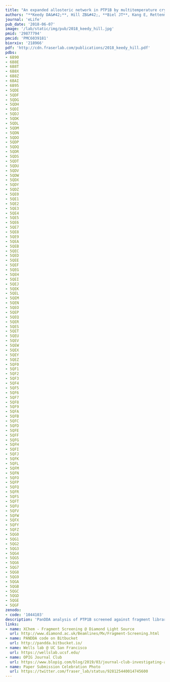 ```yaml
---
title: "An expanded allosteric network in PTP1B by multitemperature crystallography, fragment screening, and covalent tethering."
authors: "**Keedy DA&#42;**, Hill ZB&#42;, **Biel JT**, Kang E, Rettenmaier TJ, Brandao-Neto J, Pearce NM, von Delft F, Wells JA, **Fraser JS**."
journal: 'eLife'
pub_date: '2018-06-07'
image: '/lab/static/img/pub/2018_keedy_hill.jpg'
pmid: '29877794'
pmcid: 'PMC6039181'
biorxiv: '218966'
pdf: 'http://cdn.fraserlab.com/publications/2018_keedy_hill.pdf'
pdbs:
- 6B90
- 6B8E
- 6B8T
- 6B8X
- 6B8Z
- 6BAI
- 6B95
- 5QDE
- 5QDF
- 5QDG
- 5QDH
- 5QDI
- 5QDJ
- 5QDK
- 5QDL
- 5QDM
- 5QDN
- 5QDO
- 5QDP
- 5QDQ
- 5QDR
- 5QDS
- 5QDT
- 5QDU
- 5QDV
- 5QDW
- 5QDX
- 5QDY
- 5QDZ
- 5QE0
- 5QE1
- 5QE2
- 5QE3
- 5QE4
- 5QE5
- 5QE6
- 5QE7
- 5QE8
- 5QE9
- 5QEA
- 5QEB
- 5QEC
- 5QED
- 5QEE
- 5QEF
- 5QEG
- 5QEH
- 5QEI
- 5QEJ
- 5QEK
- 5QEL
- 5QEM
- 5QEN
- 5QEO
- 5QEP
- 5QEQ
- 5QER
- 5QES
- 5QET
- 5QEU
- 5QEV
- 5QEW
- 5QEX
- 5QEY
- 5QEZ
- 5QF0
- 5QF1
- 5QF2
- 5QF3
- 5QF4
- 5QF5
- 5QF6
- 5QF7
- 5QF8
- 5QF9
- 5QFA
- 5QFB
- 5QFC
- 5QFD
- 5QFE
- 5QFF
- 5QFG
- 5QFH
- 5QFI
- 5QFJ
- 5QFK
- 5QFL
- 5QFM
- 5QFN
- 5QFO
- 5QFP
- 5QFQ
- 5QFR
- 5QFS
- 5QFT
- 5QFU
- 5QFV
- 5QFW
- 5QFX
- 5QFY
- 5QFZ
- 5QG0
- 5QG1
- 5QG2
- 5QG3
- 5QG4
- 5QG5
- 5QG6
- 5QG7
- 5QG8
- 5QG9
- 5QGA
- 5QGB
- 5QGC
- 5QGD
- 5QGE
- 5QGF
zenodo:
- code: '1044103'
description: 'PanDDA analysis of PTP1B screened against fragment libraries'
links:
- name: XChem - Fragment Screening @ Diamond Light Source
  url: http://www.diamond.ac.uk/Beamlines/Mx/Fragment-Screening.html
- name: PANDDA code on Bitbucket
  url: http://pandda.bitbucket.io/
- name: Wells lab @ UC San Francisco
  url: https://wellslab.ucsf.edu/
- name: OPIG Journal Club
  url: https://www.blopig.com/blog/2019/03/journal-club-investigating-allostery-with-a-lot-of-crystals/
- name: Paper Submission Celebration Photo
  url: https://twitter.com/fraser_lab/status/928125440014745600
---
```

